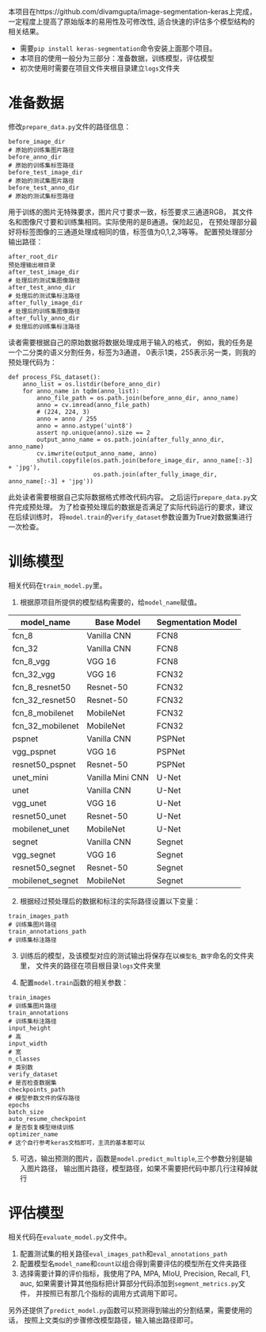 本项目在https://github.com/divamgupta/image-segmentation-keras上完成，
一定程度上提高了原始版本的易用性及可修改性, 适合快速的评估多个模型结构的相关结果。
- 需要`pip install keras-segmentation`命令安装上面那个项目。
- 本项目的使用一般分为三部分：准备数据，训练模型，评估模型
- 初次使用时需要在项目文件夹根目录建立`logs`文件夹
# 准备数据
修改`prepare_data.py`文件的路径信息：
```
before_image_dir
# 原始的训练集图片路径
before_anno_dir
# 原始的训练集标签路径
before_test_image_dir
# 原始的测试集图片路径
before_test_anno_dir
# 原始的测试集标签路径
```
用于训练的图片无特殊要求，图片尺寸要求一致，标签要求三通道RGB，
其文件名和图像尺寸要和训练集相同。实际使用的是B通道。保险起见，
在预处理部分最好将标签图像的三通道处理成相同的值，标签值为0,1,2,3等等。
配置预处理部分输出路径：
```
after_root_dir
预处理输出根目录
after_test_image_dir
# 处理后的测试集图像路径
after_test_anno_dir
# 处理后的测试集标注路径
after_fully_image_dir
# 处理后的训练集图像路径
after_fully_anno_dir
# 处理后的训练集标注路径
```
读者需要根据自己的原始数据将数据处理成用于输入的格式，
例如，我的任务是一个二分类的语义分割任务，标签为3通道，
0表示1类，255表示另一类，则我的预处理代码为：
```
def process_FSL_dataset():
    anno_list = os.listdir(before_anno_dir)
    for anno_name in tqdm(anno_list):
        anno_file_path = os.path.join(before_anno_dir, anno_name)
        anno = cv.imread(anno_file_path)
        # (224, 224, 3)
        anno = anno / 255
        anno = anno.astype('uint8')
        assert np.unique(anno).size == 2
        output_anno_name = os.path.join(after_fully_anno_dir, anno_name)
        cv.imwrite(output_anno_name, anno)
        shutil.copyfile(os.path.join(before_image_dir, anno_name[:-3] + 'jpg'),
                        os.path.join(after_fully_image_dir, anno_name[:-3] + 'jpg'))

```
此处读者需要根据自己实际数据格式修改代码内容。
之后运行`prepare_data.py`文件完成预处理。
为了检查预处理后的数据是否满足了实际代码运行的要求，建议在后续训练时，
将`model.train`的`verify_dataset`参数设置为True对数据集进行一次检查。
# 训练模型
相关代码在`train_model.py`里。

1. 根据原项目所提供的模型结构需要的，给`model_name`赋值。

| model_name       | Base Model        | Segmentation Model |
|------------------|-------------------|--------------------|
| fcn_8            | Vanilla CNN       | FCN8               |
| fcn_32           | Vanilla CNN       | FCN8               |
| fcn_8_vgg        | VGG 16            | FCN8               |
| fcn_32_vgg       | VGG 16            | FCN32              |
| fcn_8_resnet50   | Resnet-50         | FCN32              |
| fcn_32_resnet50  | Resnet-50         | FCN32              |
| fcn_8_mobilenet  | MobileNet         | FCN32              |
| fcn_32_mobilenet | MobileNet         | FCN32              |
| pspnet           | Vanilla CNN       | PSPNet             |
| vgg_pspnet       | VGG 16            | PSPNet             |
| resnet50_pspnet  | Resnet-50         | PSPNet             |
| unet_mini        | Vanilla Mini CNN  | U-Net              |
| unet             | Vanilla CNN       | U-Net              |
| vgg_unet         | VGG 16            | U-Net              |
| resnet50_unet    | Resnet-50         | U-Net              |
| mobilenet_unet   | MobileNet         | U-Net              |
| segnet           | Vanilla CNN       | Segnet             |
| vgg_segnet       | VGG 16            | Segnet             |
| resnet50_segnet  | Resnet-50         | Segnet             |
| mobilenet_segnet | MobileNet         | Segnet             |

2. 根据经过预处理后的数据和标注的实际路径设置以下变量：
```
train_images_path
# 训练集图片路径
train_annotations_path
# 训练集标注路径
```
3. 训练后的模型，及该模型对应的测试输出将保存在以`模型名_数字`命名的文件夹里，
文件夹的路径在项目根目录`logs`文件夹里

4. 配置`model.train`函数的相关参数：
```
train_images
# 训练集图片路径
train_annotations
# 训练集标注路径
input_height
# 高
input_width
# 宽
n_classes
# 类别数
verify_dataset
# 是否检查数据集
checkpoints_path
# 模型参数文件的保存路径
epochs
batch_size
auto_resume_checkpoint
# 是否恢复模型继续训练
optimizer_name
# 这个自行参考keras文档即可，主流的基本都可以
```

5. 可选，输出预测的图片，函数是`model.predict_multiple`,三个参数分别是输入图片路径，
输出图片路径，模型路径，如果不需要把代码中那几行注释掉就行

# 评估模型
相关代码在`evaluate_model.py`文件中。
1. 配置测试集的相关路径`eval_images_path`和`eval_annotations_path`
2. 配置模型名`model_name`和`count`以组合得到需要评估的模型所在文件夹路径
3. 选择需要计算的评价指标，我使用了PA, MPA, MIoU, Precision, Recall, F1, auc,
如果需要计算其他指标把计算部分代码添加到`segment_metrics.py`文件，
并按照已有那几个指标的调用方式调用下即可。


另外还提供了`predict_model.py`函数可以预测得到输出的分割结果，需要使用的话，
按照上文类似的步骤修改模型路径，输入输出路径即可。

